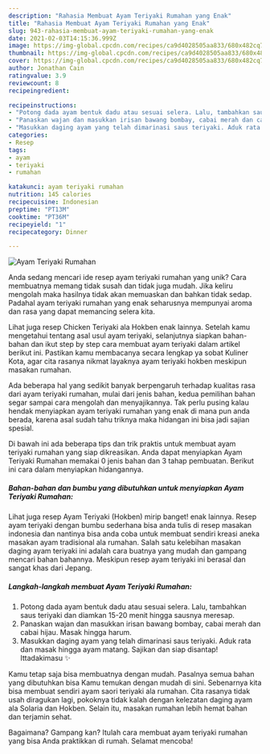 ```yaml
---
description: "Rahasia Membuat Ayam Teriyaki Rumahan yang Enak"
title: "Rahasia Membuat Ayam Teriyaki Rumahan yang Enak"
slug: 943-rahasia-membuat-ayam-teriyaki-rumahan-yang-enak
date: 2021-02-03T14:15:36.999Z
image: https://img-global.cpcdn.com/recipes/ca9d4028505aa833/680x482cq70/ayam-teriyaki-rumahan-foto-resep-utama.jpg
thumbnail: https://img-global.cpcdn.com/recipes/ca9d4028505aa833/680x482cq70/ayam-teriyaki-rumahan-foto-resep-utama.jpg
cover: https://img-global.cpcdn.com/recipes/ca9d4028505aa833/680x482cq70/ayam-teriyaki-rumahan-foto-resep-utama.jpg
author: Jonathan Cain
ratingvalue: 3.9
reviewcount: 8
recipeingredient:

recipeinstructions:
- "Potong dada ayam bentuk dadu atau sesuai selera. Lalu, tambahkan saus teriyaki dan diamkan 15-20 menit hingga sausnya meresap."
- "Panaskan wajan dan masukkan irisan bawang bombay, cabai merah dan cabai hijau. Masak hingga harum."
- "Masukkan daging ayam yang telah dimarinasi saus teriyaki. Aduk rata dan masak hingga ayam matang. Sajikan dan siap disantap! Ittadakimasu ✨"
categories:
- Resep
tags:
- ayam
- teriyaki
- rumahan

katakunci: ayam teriyaki rumahan 
nutrition: 145 calories
recipecuisine: Indonesian
preptime: "PT13M"
cooktime: "PT36M"
recipeyield: "1"
recipecategory: Dinner

---
```



![Ayam Teriyaki Rumahan](https://img-global.cpcdn.com/recipes/ca9d4028505aa833/680x482cq70/ayam-teriyaki-rumahan-foto-resep-utama.jpg)

Anda sedang mencari ide resep ayam teriyaki rumahan yang unik? Cara membuatnya memang tidak susah dan tidak juga mudah. Jika keliru mengolah maka hasilnya tidak akan memuaskan dan bahkan tidak sedap. Padahal ayam teriyaki rumahan yang enak seharusnya mempunyai aroma dan rasa yang dapat memancing selera kita.

Lihat juga resep Chicken Teriyaki ala Hokben enak lainnya. Setelah kamu mengetahui tentang asal usul ayam teriyaki, selanjutnya siapkan bahan-bahan dan ikut step by step cara membuat ayam teriyaki dalam artikel berikut ini. Pastikan kamu membacanya secara lengkap ya sobat Kuliner Kota, agar cita rasanya nikmat layaknya ayam teriyaki hokben meskipun masakan rumahan.

Ada beberapa hal yang sedikit banyak berpengaruh terhadap kualitas rasa dari ayam teriyaki rumahan, mulai dari jenis bahan, kedua pemilihan bahan segar sampai cara mengolah dan menyajikannya. Tak perlu pusing kalau hendak menyiapkan ayam teriyaki rumahan yang enak di mana pun anda berada, karena asal sudah tahu triknya maka hidangan ini bisa jadi sajian spesial.


Di bawah ini ada beberapa tips dan trik praktis untuk membuat ayam teriyaki rumahan yang siap dikreasikan. Anda dapat menyiapkan Ayam Teriyaki Rumahan memakai 0 jenis bahan dan 3 tahap pembuatan. Berikut ini cara dalam menyiapkan hidangannya.

<!--inarticleads1-->

##### Bahan-bahan dan bumbu yang dibutuhkan untuk menyiapkan Ayam Teriyaki Rumahan:



Lihat juga resep Ayam Teriyaki (Hokben) mirip banget! enak lainnya. Resep ayam teriyaki dengan bumbu sederhana bisa anda tulis di resep masakan indonesia dan nantinya bisa anda coba untuk membuat sendiri kreasi aneka masakan ayam tradisional ala rumahan. Salah satu kelebihan masakan daging ayam teriyaki ini adalah cara buatnya yang mudah dan gampang mencari bahan bahannya. Meskipun resep ayam teriyaki ini berasal dan sangat khas dari Jepang. 

<!--inarticleads2-->

##### Langkah-langkah membuat Ayam Teriyaki Rumahan:

1. Potong dada ayam bentuk dadu atau sesuai selera. Lalu, tambahkan saus teriyaki dan diamkan 15-20 menit hingga sausnya meresap.
1. Panaskan wajan dan masukkan irisan bawang bombay, cabai merah dan cabai hijau. Masak hingga harum.
1. Masukkan daging ayam yang telah dimarinasi saus teriyaki. Aduk rata dan masak hingga ayam matang. Sajikan dan siap disantap! Ittadakimasu ✨


Kamu tetap saja bisa membuatnya dengan mudah. Pasalnya semua bahan yang dibutuhkan bisa Kamu temukan dengan mudah di sini. Sebenarnya kita bisa membuat sendiri ayam saori teriyaki ala rumahan. Cita rasanya tidak usah diragukan lagi, pokoknya tidak kalah dengan kelezatan daging ayam ala Solaria dan Hokben. Selain itu, masakan rumahan lebih hemat bahan dan terjamin sehat. 

Bagaimana? Gampang kan? Itulah cara membuat ayam teriyaki rumahan yang bisa Anda praktikkan di rumah. Selamat mencoba!
